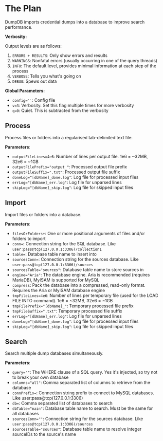 # The Plan

DumpDB imports credential dumps into a database to improve search performance.

**Verbosity:**

Output levels are as follows:

1. `ERRORS + RESULTS`: Only show errors and results
2. `WARNINGS`: Nonfatal errors (usually occurring in one of the query threads)
3. `INFO`: The default level, provides minimal information at each step of the process
4. `VERBOSE`: Tells you what's going on
5. `DEBUG`: Spews out data

**Global Parameters:**

- `config=''`: Config file
- `v=3`: Verbosity. Set this flag multiple times for more verbosity
- `q=0`: Quiet. This is subtracted from the verbosity

## Process

Process files or folders into a regularised tab-delimited text file.

**Parameters:**

- `outputFileLines=4e6`: Number of lines per output file. 1e6 = ~32MB, 32e6 = ~1GB
- `outputFilePrefix="output_"`: Processed output file prefix
- `outputFileSuffix=".txt"`: Processed output file suffix
- `doneLog="[dbName]_done.log"`: Log file for processed input files
- `errLog="[dbName]_err.log"`: Log file for unparsed lines
- `skipLog="[dbName]_skip.log"`: Log file for skipped input files

## Import

Import files or folders into a database.

**Parameters:**

- `filesOrFolders+`: One or more positional arguments of files and/or folders to import
- `conn=`: Connection string for the SQL database. Like `user:pass@tcp(127.0.0.1:3306)/collection1`
- `table=`: Database table name to insert into
- `sourcesConn=`: Connection string for the sources database. Like `user:pass@tcp(127.0.0.1:3306)/sources`
- `sourcesTable="sources"`: Database table name to store sources in
- `engine="Aria"`: The database engine. Aria is recommended (requires MariaDB), MyISAM is supported for MySQL
- `compress`: Pack the database into a compressed, read-only format. Requires the Aria or MyISAM database engine
- `tmpFileLines=4e6`: Number of lines per temporary file (used for the LOAD FILE INTO command). 1e6 = ~32MB, 32e6 = ~1GB
- `tmpFilePrefix="[dbName]_"`: Temporary processed file prefix
- `tmpFileSuffix=".txt"`: Temporary processed file suffix
- `errLog="[dbName]_err.log"`: Log file for unparsed lines
- `doneLog="[dbName]_done.log"`: Log file for processed input files
- `skipLog="[dbName]_skip.log"`: Log file for skipped input files

## Search

Search multiple dump databases simultaneously.

**Parameters:**

- `query=""`: The WHERE clause of a SQL query. Yes it's injected, so try not to break your own database
- `columns="all"`: Comma separated list of columns to retrieve from the database
- `connPrefix=`: Connection string prefix to connect to MySQL databases. Like user:pass@tcp(127.0.0.1:3306)
- `db=`: Comma separated list of databases to search
- `dbTable="main"`: Database table name to search. Must be the same for all databases
- `sourcesConn=""`: Connection string for the sources database. Like `user:pass@tcp(127.0.0.1:3306)/sources`
- `sourcesTable="sources"`: Database table name to resolve integer sourceIDs to the source's name
